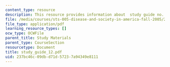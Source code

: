 ```yaml
---
content_type: resource
description: This resource provides information about  study guide no. 12.
file: /media/courses/sts-005-disease-and-society-in-america-fall-2005/237bc46c09dbd71d57237a94349e8111_study_guide_12.pdf
file_type: application/pdf
learning_resource_types: []
ocw_type: OCWFile
parent_title: Study Materials
parent_type: CourseSection
resourcetype: Document
title: study_guide_12.pdf
uid: 237bc46c-09db-d71d-5723-7a94349e8111
---
```

